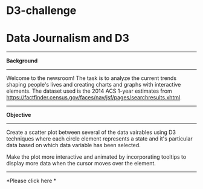 # D3-challenge
# Data Journalism and D3

_______________________________
**Background**


_______________________________
Welcome to the newsroom!  The task is to analyze the current trends shaping people's lives and creating charts and graphs with interactive elements.  The dataset used is the 2014 ACS 1-year estimates from https://factfinder.census.gov/faces/nav/jsf/pages/searchresults.xhtml.

_______________________________
**Objective**


_______________________________
Create a scatter plot between several of the data vairables using D3 techniques where each circle element represents a state and it's particular data based on which data variable has been selected.  

Make the plot more interactive and animated by incorporating tooltips to display more data when the cursor moves over the element.

_______________________________




*Please click here *
